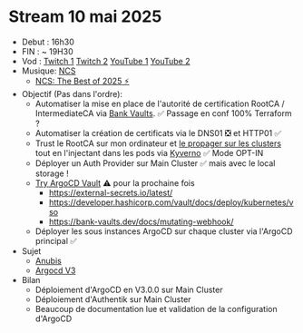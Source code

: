 # Stream 10 mai 2025

- Debut : 16h30
- FIN : ~ 19H30
- Vod : [Twitch 1](https://www.twitch.tv/videos/2455229336) [Twitch 2](https://www.twitch.tv/videos/2455248428) [YouTube 1](https://youtu.be/IxlazbMlPrE) [YouTube 2](https://youtu.be/X1O9Af9SCns)
- Musique: [NCS](https://ncs.io/)
  - [NCS: The Best of 2025 ⚡️](https://www.youtube.com/playlist?list=PLRBp0Fe2GpgkDw2aMG2lM5heA8cbLvOoN)
- Objectif (Pas dans l'ordre):
  - Automatiser la mise en place de l'autorité de certification RootCA / IntermediateCA via [Bank Vaults](https://bank-vaults.dev/). :white_check_mark: Passage en conf 100% Terraform ?
  - Automatiser la création de certificats via le DNS01 ❎ et HTTP01 :white_check_mark:
  - Trust le RootCA sur mon ordinateur et [le propager sur les clusters](https://github.com/cert-manager/trust-manager) tout en l'injectant dans les pods via [Kyverno](https://kyverno.io/policies/other/add-certificates-volume/add-certificates-volume/) :white_check_mark: Mode OPT-IN
  - Déployer un Auth Provider sur Main Cluster  :white_check_mark: mais avec le local storage !
  - [Try ArgoCD Vault](https://argocd-vault-plugin.readthedocs.io/en/stable/installation/) :warning: pour la prochaine fois
    - <https://external-secrets.io/latest/>
    - <https://developer.hashicorp.com/vault/docs/deploy/kubernetes/vso>
    - <https://bank-vaults.dev/docs/mutating-webhook/>
  - Déployer les sous instances ArgoCD sur chaque cluster via l'ArgoCD principal :white_check_mark:
- Sujet
  - [Anubis](https://anubis.techaro.lol/)
  - [Argocd V3](https://github.com/argoproj/argo-cd/releases/tag/v3.0.0)
- Bilan
  - Déploiement d'ArgoCD en V3.0.0 sur Main Cluster
  - Déploiement d'Authentik sur Main Cluster
  - Beaucoup de documentation lue et validation de la configuration d'ArgoCD
